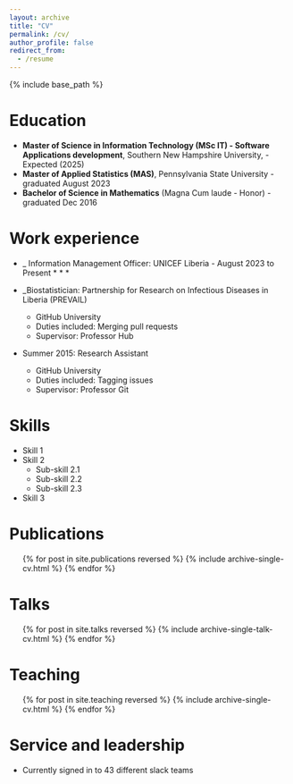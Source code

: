 ```yaml
---
layout: archive
title: "CV"
permalink: /cv/
author_profile: false
redirect_from:
  - /resume
---
```


{% include base_path %}

Education
======
* **Master of Science in Information Technology (MSc IT) - Software Applications development**, Southern New Hampshire University,  - Expected (2025)
* **Master of Applied Statistics (MAS)**, Pennsylvania State University - graduated August 2023
* **Bachelor of Science in Mathematics** (Magna Cum laude - Honor)      - graduated Dec 2016

Work experience
======
* _ Information Management Officer: UNICEF Liberia       - August 2023 to Present
  * 
  * 
  * 

* _Biostatistician: Partnership for Research on Infectious Diseases in Liberia (PREVAIL)
  * GitHub University
  * Duties included: Merging pull requests
  * Supervisor: Professor Hub

* Summer 2015: Research Assistant
  * GitHub University
  * Duties included: Tagging issues
  * Supervisor: Professor Git
  
Skills
======
* Skill 1
* Skill 2
  * Sub-skill 2.1
  * Sub-skill 2.2
  * Sub-skill 2.3
* Skill 3

Publications
======
  <ul>{% for post in site.publications reversed %}
    {% include archive-single-cv.html %}
  {% endfor %}</ul>
  
Talks
======
  <ul>{% for post in site.talks reversed %}
    {% include archive-single-talk-cv.html  %}
  {% endfor %}</ul>
  
Teaching
======
  <ul>{% for post in site.teaching reversed %}
    {% include archive-single-cv.html %}
  {% endfor %}</ul>
  
Service and leadership
======
* Currently signed in to 43 different slack teams
